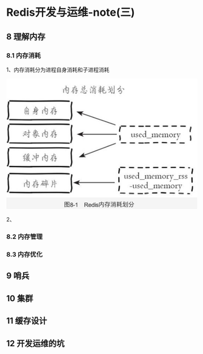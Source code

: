# Redis开发与运维-note\(三\)

## 8 理解内存

### 8.1 内存消耗

1、内存消耗分为进程自身消耗和子进程消耗

![](../.gitbook/assets/image%20%2888%29.png)

2、

### 8.2 内存管理



### 8.3 内存优化



## 9 哨兵



## 10 集群



## 11 缓存设计



## 12 开发运维的坑

